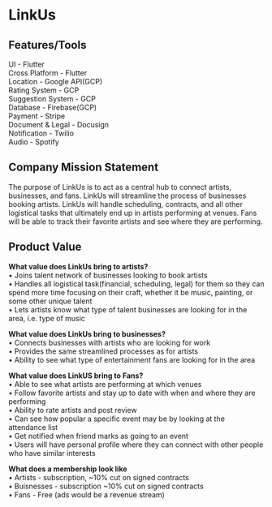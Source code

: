 # LinkUs

## Features/Tools

UI - Flutter  
Cross Platform - Flutter  
Location - Google API(GCP)  
Rating System - GCP  
Suggestion System - GCP  
Database - Firebase(GCP)  
Payment - Stripe  
Document & Legal - Docusign  
Notification - Twilio  
Audio - Spotify 

## Company Mission Statement 
The purpose of LinkUs is to act as a central hub to connect artists, businesses, and fans. LinkUs will streamline the process of businesses booking artists. LinkUs will handle scheduling, contracts, and all other logistical tasks that ultimately end up in artists performing at venues. Fans will be able to track their favorite artists and see where they are performing. 

## Product Value

**What value does LinkUs bring to artists?**    
•	Joins talent network of businesses looking to book artists  
•	Handles all logistical task(financial, scheduling, legal) for them so they can spend more time focusing on their craft, whether it be music, painting, or some other unique talent  
•	Lets artists know what type of talent businesses are looking for in the area, i.e. type of music  

**What value does LinkUs bring to businesses?**  
•	Connects businesses with artists who are looking for work  
•	Provides the same streamlined processes as for artists   
•	Ability to see what type of entertainment fans are looking for in the area  

**What value does LinkUS bring to Fans?**  
•	Able to see what artists are performing at which venues  
•	Follow favorite artists and stay up to date with when and where they are performing  
•	Ability to rate artists and post review  
•	Can see how popular a specific event may be by looking at the attendance list  
•	Get notified when friend marks as going to an event  
•	Users will have personal profile where they can connect with other people who have similar interests 

**What does a membership look like**    
• Artists - subscription, ~10% cut on signed contracts    
• Buisnesses - subscription ~10% cut on signed contracts    
• Fans - Free (ads would be a revenue stream) 
